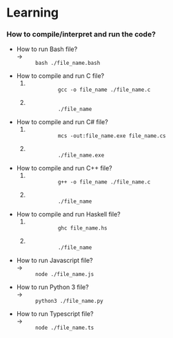 # Learning

### How to compile/interpret and run the code?
<ul>
  <li>
    How to run Bash file?
    </br>
    ->
    <code>
      bash ./file_name.bash
    </code>
  </li>
  <li>
    How to compile and run C file?
    </br>
    <ol>
      <li>
        <code>
          gcc -o file_name ./file_name.c
        </code>
      </li>
      <li>
        <code>
          ./file_name
        </code>
      </li>
    </ol>
  </li>
  <li>
    How to compile and run C# file?
    </br>
    <ol>
      <li>
        <code>
          mcs -out:file_name.exe file_name.cs
        </code>
      </li>
      <li>
        <code>
          ./file_name.exe
        </code>
      </li>
    </ol>
  </li>
  <li>
    How to compile and run C++ file?
    </br>
    <ol>
      <li>
        <code>
          g++ -o file_name ./file_name.c
        </code>
      </li>
      <li>
        <code>
          ./file_name
        </code>
      </li>
    </ol>
  </li>
  <li>
    How to compile and run Haskell file?
    </br>
    <ol>
      <li>
        <code>
          ghc file_name.hs
        </code>
      </li>
      <li>
        <code>
          ./file_name
        </code>
      </li>
    </ol>
  </li>
  <li>
    How to run Javascript file?
    </br>
    ->
    <code>
      node ./file_name.js
    </code>
  </li>
  <li>
    How to run Python 3 file?
    </br>
    ->
    <code>
      python3 ./file_name.py
    </code>
  </li>
  <li>
    How to run Typescript file?
    </br>
    ->
    <code>
      node ./file_name.ts
    </code>
  </li>
</ul>
